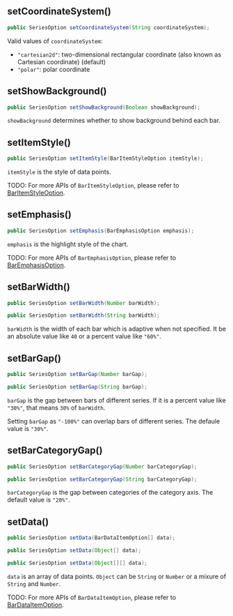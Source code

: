 ## setCoordinateSystem()

```java
public SeriesOption setCoordinateSystem(String coordinateSystem);
```

Valid values of `coordinateSystem`:
- `"cartesian2d"`: two-dimensional rectangular coordinate (also known as Cartesian coordinate) (default)
- `"polar"`: polar coordinate

## setShowBackground()

```java
public SeriesOption setShowBackground(Boolean showBackground);
```

`showBackground` determines whether to show background behind each bar.

## setItemStyle()

```java
public SeriesOption setItemStyle(BarItemStyleOption itemStyle);
```

`itemStyle` is the style of data points.

TODO: For more APIs of `BarItemStyleOption`, please refer to [BarItemStyleOption](component-apis/bar-item-style-option).

## setEmphasis()

```java
public SeriesOption setEmphasis(BarEmphasisOption emphasis);
```

`emphasis` is the highlight style of the chart.

TODO: For more APIs of `BarEmphasisOption`, please refer to [BarEmphasisOption](component-apis/bar-emphasis-option).

## setBarWidth()

```java
public SeriesOption setBarWidth(Number barWidth);

public SeriesOption setBarWidth(String barWidth);
```

`barWidth` is the width of each bar which is adaptive when not specified. It be an absolute value like `40` or a percent value like `"60%"`.

## setBarGap()

```java
public SeriesOption setBarGap(Number barGap);

public SeriesOption setBarGap(String barGap);
```

`barGap` is the gap between bars of different series. If it is a percent value like `"30%"`, that means `30%` of `barWidth`.

Setting `barGap` as `"-100%"` can overlap bars of different series. The defaule value is `"30%"`.

## setBarCategoryGap()

```java
public SeriesOption setBarCategoryGap(Number barCategoryGap);

public SeriesOption setBarCategoryGap(String barCategoryGap);
```

`barCategoryGap` is the gap between categories of the category axis. The default value is `"20%"`.

## setData()

```java
public SeriesOption setData(BarDataItemOption[] data);

public SeriesOption setData(Object[] data);

public SeriesOption setData(Object[][] data);
```

`data` is an array of data points. `Object` can be `String` or `Number` or a mixure of `String` and `Number`.

TODO: For more APIs of `BarDataItemOption`, please refer to [BarDataItemOption](component-apis/bar-data-item-option).
